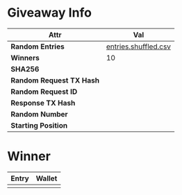 # Giveaway Info

| Attr | Val |
| ---- | --- |
| **Random Entries** | [entries.shuffled.csv](./entries.shuffled.csv) |
| **Winners** | 10 |
| **SHA256** | [](./entries.shuffled.sha256.txt) |
| **Random Request TX Hash** | [](https://polygonscan.com/tx/) |
| **Random Request ID** | |
| **Response TX Hash** | [](https://polygonscan.com/tx/) |
| **Random Number** | |
| **Starting Position** |  |

# Winner

| Entry | Wallet |
| ----- | ------ |
|  | |
